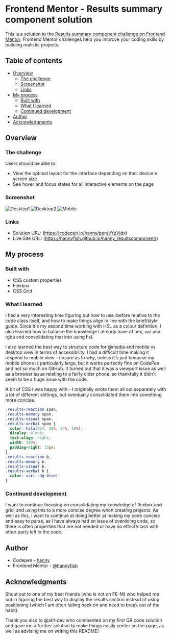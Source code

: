 # Frontend Mentor - Results summary component solution

This is a solution to the [Results summary component challenge on Frontend Mentor](https://www.frontendmentor.io/challenges/results-summary-component-CE_K6s0maV). Frontend Mentor challenges help you improve your coding skills by building realistic projects. 

## Table of contents

- [Overview](#overview)
  - [The challenge](#the-challenge)
  - [Screenshot](#screenshot)
  - [Links](#links)
- [My process](#my-process)
  - [Built with](#built-with)
  - [What I learned](#what-i-learned)
  - [Continued development](#continued-development)
- [Author](#author)
- [Acknowledgments](#acknowledgments)

## Overview

### The challenge

Users should be able to:

- View the optimal layout for the interface depending on their device's screen size
- See hover and focus states for all interactive elements on the page

### Screenshot

![Desktop1](https://img.nickpic.host/QRvoFQ.png)
![Desktop2](https://img.nickpic.host/QRvIL2.png)
![Mobile](https://img.nickpic.host/QRvG4s.jpg)

### Links

- Solution URL: (https://codepen.io/hanny/pen/vYzVjdx)
- Live Site URL: (https://hannyfish.github.io/hanny_resultscomponent/)

## My process

### Built with

- CSS custom properties
- Flexbox
- CSS Grid

### What I learned

I had a very interesting time figuring out how to use :before relative to the code class itself, and how to make things align in line with the brief/style guide. Since it's my second time working with HSL as a colour definition, I also learned how to balance the knowledge I already have of hex, var and rgba and consolidating that into using hsl.

I also learned the best way to structure code for @media and mobile vs desktop view in terms of accessibility. I had a difficult time making it respond to mobile view - unsure as to why, unless it's just because my mobile phone is particularly large, but it works perfectly fine on CodePen and not so much on GitHub. It turned out that it was a viewport issue as well as a browser issue relating to a fairly older phone, so thankfully it didn't seem to be a huge issue with the code.

A bit of CSS I was happy with - I originally wrote them all out separately with a lot of different settings, but eventually consolidated them into something more concise.

```css
.results-reaction span,
.results-memory span,
.results-visual span,
.results-verbal span {
  color: hsla(224, 30%, 27%, 50%);
  display: block;
  text-align: right;
  width: 100%;
  padding-right: 15px;
}
.results-reaction b,
.results-memory b,
.results-visual b,
.results-verbal b {
  color: var(--dg-blue);
}
```

### Continued development

I want to continue focusing on consolidating my knowledge of flexbox and grid, and using this to a more concise degree when creating projects. As well as this, I want to continue at doing better at making my code concise and easy to parse, as I have always had an issue of overdoing code, so there is often properties that are not needed or have no effect/clash with other parts left in the code. 

## Author

- Codepen - [hanny](https://codepen.io/hanny)
- Frontend Mentor - [@hannyfish](https://www.frontendmentor.io/profile/hannyfish)

## Acknowledgments

Shout out to one of my best friends (who is not on FE-M) who helped me out in figuring the best way to display the results section instead of using positioning (which I am often falling back on and need to break out of the habit). 

Thank you also to @atif-dev who commented on my first QR code solution and gave me a further solution to make things easily center on the page, as well as advising me on writing this README!
